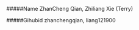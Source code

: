 #####Name
      ZhanCheng Qian, Zhiliang Xie (Terry)

#####Gihubid
      zhanchengqian, liang121900


